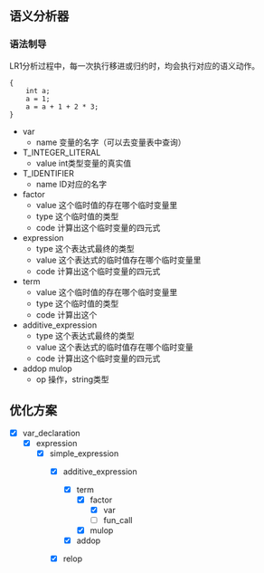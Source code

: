 ## 语义分析器

### 语法制导

LR1分析过程中，每一次执行移进或归约时，均会执行对应的语义动作。



```
{
	int a;
	a = 1;
	a = a + 1 + 2 * 3;
}
```



- var
    - name 变量的名字（可以去变量表中查询）
- T_INTEGER_LITERAL
    - value int类型变量的真实值
- T_IDENTIFIER
    - name ID对应的名字
- factor
    - value 这个临时值的存在哪个临时变量里
    - type 这个临时值的类型
    - code 计算出这个临时变量的四元式
- expression
    - type 这个表达式最终的类型
    - value 这个表达式的临时值存在哪个临时变量里
    - code 计算出这个临时变量的四元式
- term
    - value 这个临时值的存在哪个临时变量里
    - type 这个临时值的类型
    - code 计算出这个
- additive_expression
    - type 这个表达式最终的类型
    - value 这个表达式的临时值存在哪个临时变量
    - code 计算出这个临时变量的四元式
- addop mulop
    - op 操作，string类型





## 优化方案



- [x] var_declaration
    - [x] expression
        - [x] simple_expression
            - [x] additive_expression
                - [x] term
                    - [x] factor
                        - [x] var
                        - [ ] fun_call
                    - [x] mulop
                - [x] addop
            - [x] relop

